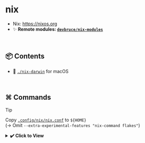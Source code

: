 # nix

- Nix: <https://nixos.org>
- ✨ **Remote modules: [`devbruce/nix-modules`](https://github.com/devbruce/nix-modules)**

<br>

## 📦 Contents

- 📁 [`./nix-darwin`](./nix-darwin) for macOS  

<br>

## ⌘ Commands

> [!TIP]  
> Copy [`.config/nix/nix.conf`](.config/nix/nix.conf) to `${HOME}`  
> (→ Omit `--extra-experimental-features "nix-command flakes"`)

<details>
  <summary><b>✔️ Click to View</b></summary><br>

- Initialize nix-darwin flake file

```bash
nix flake init -t nix-darwin --extra-experimental-features "nix-command flakes"
```

- Install `darwin-rebuild` & apply Nix Flake configuration

```bash
nix run nix-darwin --extra-experimental-features "nix-command flakes" -- switch --flake ${NixFlakeFileDirPath}#${FlakeOutputName}
```

- Apply the Nix Flake configuration

```bash
sudo darwin-rebuild switch --flake ${NixFlakeFileDirPath}#${FlakeOutputName}
```

- Update `flake.lock`

```bash
nix flake update --flake ${NixFlakeFileDirPath}
```

</details>
